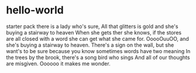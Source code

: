 # hello-world
starter pack
there is a lady who's sure, All that glitters is gold
and she's buying a stairway to heaven
When she gets ther she knows, if the stores are all closed
with a word she can get what she came for.
OoooOuuOO, and she's buying a stairway to heaven.
There's a sign on the wall, but she want's to be sure
because you know sometimes words have two meaning
In the trees by the brook, there's a song bird who sings
And all of our thoughts are misgiven.
Oooooo it makes me wonder.
